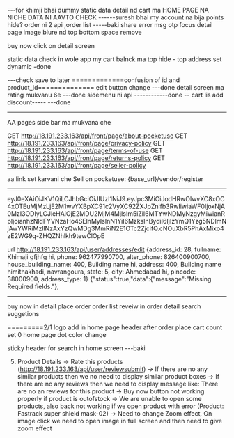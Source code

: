 ---for khimji bhai
 dummy static data detail nd cart ma
HOME PAGE NA NICHE DATA NI AAVTO CHECK
------suresh bhai
my account na bija points hide?
order ni 2 api ,order list
-----baki
share
error msg
otp focus
detail page image blure nd top bottom space remove

buy now click on detail screen

static data check in wole app
my cart balnck ma top hide - top address set dynamic -done

---check
save to later =============confusion of id and product_id==============
edit button change ---done
detail screen ma rating mukvanu 6e  ---done
sidemenu ni api     ------------done --
cart lis add discount----- ---done

------------------
AA pages side bar ma mukvana che

GET http://18.191.233.163/api/front/page/about-pocketuse
GET http://18.191.233.163/api/front/page/privacy-policy
GET http://18.191.233.163/api/front/page/terms-of-use
GET http://18.191.233.163/api/front/page/returns-policy
GET http://18.191.233.163/api/front/page/seller-policy

aa link set karvani che
Sell on pocketuse: {base_url}/vendor/register

---------

eyJ0eXAiOiJKV1QiLCJhbGciOiJIUzI1NiJ9.eyJpc3MiOiJodHRwOlwvXC8xOC4xOTEuMjMzLjE2M1wvYXBpXC91c2VyXC92ZXJpZnlfb3RwIiwiaWF0IjoxNjA0MzI3ODIyLCJleHAiOjE2MDU2MjM4MjIsIm5iZiI6MTYwNDMyNzgyMiwianRpIjoianhzNldFYVNzaHo4SElnMyIsInN1YiI6MzksInBydiI6IjIzYmQ1Yzg5NDlmNjAwYWRiMzllNzAxYzQwMDg3MmRiN2E1OTc2ZjcifQ.cNOuXbR5PhAxMixo4zE2WG9q-ZHQZNhlkh9tewClOpE

 url http://18.191.233.163/api/user/addresses/edit
  {address_id: 28, fullname: Khimaji gfjhfg hi, phone: 962477990700, alter_phone: 826400900700, house_building_name: 400, Building name hi, address: 400, Building name himithakhadi, navrangoura, state: 5, city: Ahmedabad hi, pincode: 38000900, address_type: 1}
 {"status":true,"data":{"message":"Missing Required fields."},

----
buy now in detail
place order
order list
reveiw in order detail
search suggetions

=========2/1
logo add in home page header
after order place cart count set 0
home page dot color change

sticky header for search in home screen ---baki


5) Product Details
    -> Rate this products (http://18.191.233.163/api/user/reviewsubmit)
    -> If there are no any similar products then we no need to display similar product boxes
    -> If there are no any reviews then we need to display message like: There are no an reviews for this product
    -> Buy now button not working properly if product is outofstock
    -> We are unable to open some products, also back not working if we open product with error (Product: Fastrack super shield mask-02)
    -> Need to change Zoom effect, On image click we need to open image in full screen and then need to give zoom effect